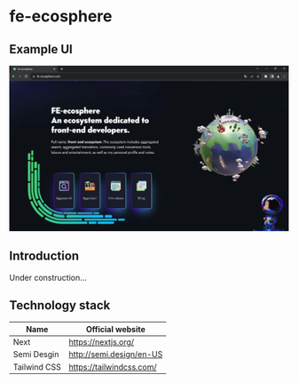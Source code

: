 # fe-ecosphere

## Example UI

<p align="center">
<img alt="Case preview" src="./public/fe-ecosphere.png">
</p>

## Introduction

Under construction...

## Technology stack

| Name         | Official website         |
| ------------ | ------------------------ |
| Next         | https://nextjs.org/      |
| Semi Desgin  | http://semi.design/en-US |
| Tailwind CSS | https://tailwindcss.com/ |
